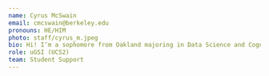 ```yaml
---
name: Cyrus McSwain
email: cmcswain@berkeley.edu
pronouns: HE/HIM
photo: staff/cyrus_m.jpeg
bio: Hi! I’m a sophomore from Oakland majoring in Data Science and Cognitive Science. Some things I love are ice skating, listening to music (especially r&b but literally any genre), finding new food spots, and spending time with friends.
role: uGSI (UCS2)
team: Student Support
---
```

